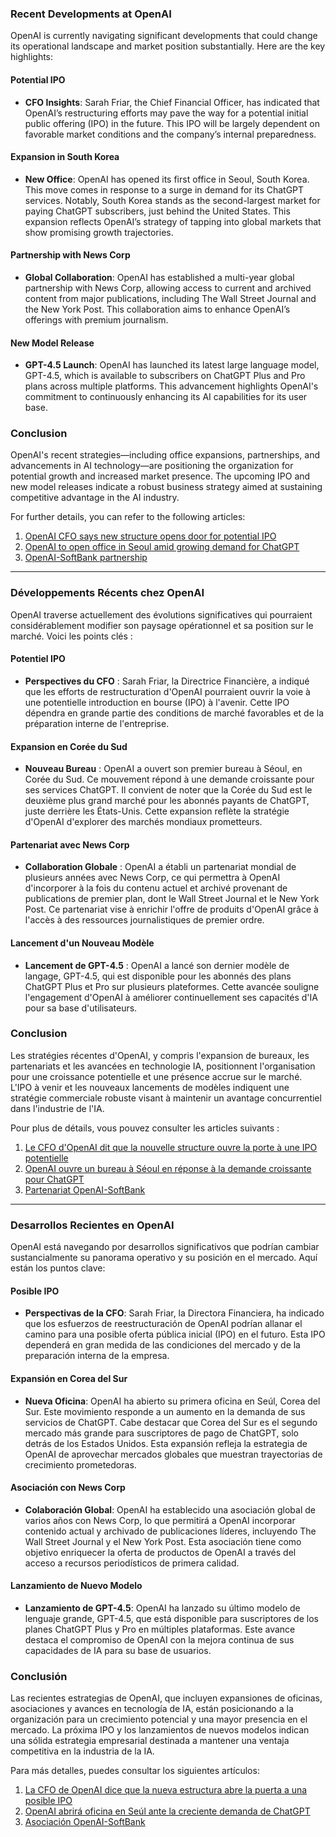 ### Recent Developments at OpenAI

OpenAI is currently navigating significant developments that could change its operational landscape and market position substantially. Here are the key highlights:

#### Potential IPO
- **CFO Insights**: Sarah Friar, the Chief Financial Officer, has indicated that OpenAI’s restructuring efforts may pave the way for a potential initial public offering (IPO) in the future. This IPO will be largely dependent on favorable market conditions and the company’s internal preparedness.

#### Expansion in South Korea
- **New Office**: OpenAI has opened its first office in Seoul, South Korea. This move comes in response to a surge in demand for its ChatGPT services. Notably, South Korea stands as the second-largest market for paying ChatGPT subscribers, just behind the United States. This expansion reflects OpenAI’s strategy of tapping into global markets that show promising growth trajectories.

#### Partnership with News Corp
- **Global Collaboration**: OpenAI has established a multi-year global partnership with News Corp, allowing access to current and archived content from major publications, including The Wall Street Journal and the New York Post. This collaboration aims to enhance OpenAI’s offerings with premium journalism.

#### New Model Release
- **GPT-4.5 Launch**: OpenAI has launched its latest large language model, GPT-4.5, which is available to subscribers on ChatGPT Plus and Pro plans across multiple platforms. This advancement highlights OpenAI's commitment to continuously enhancing its AI capabilities for its user base.

### Conclusion
OpenAI's recent strategies—including office expansions, partnerships, and advancements in AI technology—are positioning the organization for potential growth and increased market presence. The upcoming IPO and new model releases indicate a robust business strategy aimed at sustaining competitive advantage in the AI industry.

For further details, you can refer to the following articles:
1. [OpenAI CFO says new structure opens door for potential IPO](https://www.reuters.com/world/europe/openai-cfo-says-new-structure-opens-door-potential-future-ipo-2025-05-28/?utm_source=openai)  
2. [OpenAI to open office in Seoul amid growing demand for ChatGPT](https://www.reuters.com/world/asia-pacific/openai-open-office-seoul-amid-growing-demand-chatgpt-2025-05-26/?utm_source=openai)  
3. [OpenAI-SoftBank partnership](https://www.ft.com/content/0e24b85e-99ac-4c73-ac1d-f3e72d1a3dce?utm_source=openai)

---

### Développements Récents chez OpenAI

OpenAI traverse actuellement des évolutions significatives qui pourraient considérablement modifier son paysage opérationnel et sa position sur le marché. Voici les points clés :

#### Potentiel IPO
- **Perspectives du CFO** : Sarah Friar, la Directrice Financière, a indiqué que les efforts de restructuration d'OpenAI pourraient ouvrir la voie à une potentielle introduction en bourse (IPO) à l'avenir. Cette IPO dépendra en grande partie des conditions de marché favorables et de la préparation interne de l'entreprise.

#### Expansion en Corée du Sud
- **Nouveau Bureau** : OpenAI a ouvert son premier bureau à Séoul, en Corée du Sud. Ce mouvement répond à une demande croissante pour ses services ChatGPT. Il convient de noter que la Corée du Sud est le deuxième plus grand marché pour les abonnés payants de ChatGPT, juste derrière les États-Unis. Cette expansion reflète la stratégie d'OpenAI d'explorer des marchés mondiaux prometteurs.

#### Partenariat avec News Corp
- **Collaboration Globale** : OpenAI a établi un partenariat mondial de plusieurs années avec News Corp, ce qui permettra à OpenAI d'incorporer à la fois du contenu actuel et archivé provenant de publications de premier plan, dont le Wall Street Journal et le New York Post. Ce partenariat vise à enrichir l'offre de produits d'OpenAI grâce à l'accès à des ressources journalistiques de premier ordre.

#### Lancement d'un Nouveau Modèle
- **Lancement de GPT-4.5** : OpenAI a lancé son dernier modèle de langage, GPT-4.5, qui est disponible pour les abonnés des plans ChatGPT Plus et Pro sur plusieurs plateformes. Cette avancée souligne l'engagement d'OpenAI à améliorer continuellement ses capacités d'IA pour sa base d'utilisateurs.

### Conclusion
Les stratégies récentes d'OpenAI, y compris l'expansion de bureaux, les partenariats et les avancées en technologie IA, positionnent l'organisation pour une croissance potentielle et une présence accrue sur le marché. L'IPO à venir et les nouveaux lancements de modèles indiquent une stratégie commerciale robuste visant à maintenir un avantage concurrentiel dans l'industrie de l'IA.

Pour plus de détails, vous pouvez consulter les articles suivants :
1. [Le CFO d'OpenAI dit que la nouvelle structure ouvre la porte à une IPO potentielle](https://www.reuters.com/world/europe/openai-cfo-says-new-structure-opens-door-potential-future-ipo-2025-05-28/?utm_source=openai)  
2. [OpenAI ouvre un bureau à Séoul en réponse à la demande croissante pour ChatGPT](https://www.reuters.com/world/asia-pacific/openai-open-office-seoul-amid-growing-demand-chatgpt-2025-05-26/?utm_source=openai)  
3. [Partenariat OpenAI-SoftBank](https://www.ft.com/content/0e24b85e-99ac-4c73-ac1d-f3e72d1a3dce?utm_source=openai)

---

### Desarrollos Recientes en OpenAI

OpenAI está navegando por desarrollos significativos que podrían cambiar sustancialmente su panorama operativo y su posición en el mercado. Aquí están los puntos clave:

#### Posible IPO
- **Perspectivas de la CFO**: Sarah Friar, la Directora Financiera, ha indicado que los esfuerzos de reestructuración de OpenAI podrían allanar el camino para una posible oferta pública inicial (IPO) en el futuro. Esta IPO dependerá en gran medida de las condiciones del mercado y de la preparación interna de la empresa.

#### Expansión en Corea del Sur
- **Nueva Oficina**: OpenAI ha abierto su primera oficina en Seúl, Corea del Sur. Este movimiento responde a un aumento en la demanda de sus servicios de ChatGPT. Cabe destacar que Corea del Sur es el segundo mercado más grande para suscriptores de pago de ChatGPT, solo detrás de los Estados Unidos. Esta expansión refleja la estrategia de OpenAI de aprovechar mercados globales que muestran trayectorias de crecimiento prometedoras.

#### Asociación con News Corp
- **Colaboración Global**: OpenAI ha establecido una asociación global de varios años con News Corp, lo que permitirá a OpenAI incorporar contenido actual y archivado de publicaciones líderes, incluyendo The Wall Street Journal y el New York Post. Esta asociación tiene como objetivo enriquecer la oferta de productos de OpenAI a través del acceso a recursos periodísticos de primera calidad.

#### Lanzamiento de Nuevo Modelo
- **Lanzamiento de GPT-4.5**: OpenAI ha lanzado su último modelo de lenguaje grande, GPT-4.5, que está disponible para suscriptores de los planes ChatGPT Plus y Pro en múltiples plataformas. Este avance destaca el compromiso de OpenAI con la mejora continua de sus capacidades de IA para su base de usuarios.

### Conclusión
Las recientes estrategias de OpenAI, que incluyen expansiones de oficinas, asociaciones y avances en tecnología de IA, están posicionando a la organización para un crecimiento potencial y una mayor presencia en el mercado. La próxima IPO y los lanzamientos de nuevos modelos indican una sólida estrategia empresarial destinada a mantener una ventaja competitiva en la industria de la IA.

Para más detalles, puedes consultar los siguientes artículos:
1. [La CFO de OpenAI dice que la nueva estructura abre la puerta a una posible IPO](https://www.reuters.com/world/europe/openai-cfo-says-new-structure-opens-door-potential-future-ipo-2025-05-28/?utm_source=openai)  
2. [OpenAI abrirá oficina en Seúl ante la creciente demanda de ChatGPT](https://www.reuters.com/world/asia-pacific/openai-open-office-seoul-amid-growing-demand-chatgpt-2025-05-26/?utm_source=openai)  
3. [Asociación OpenAI-SoftBank](https://www.ft.com/content/0e24b85e-99ac-4c73-ac1d-f3e72d1a3dce?utm_source=openai)